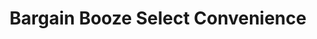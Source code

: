 ---
title: "Bargain Booze Select Convenience"
url: /lancaster/bargain-booze-select-convenience/
shop: convenience
---